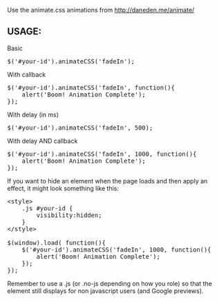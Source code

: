 Use the animate.css animations from http://daneden.me/animate/

## USAGE:

Basic
<pre>
$('#your-id').animateCSS('fadeIn');
</pre>

With callback
<pre>
$('#your-id').animateCSS('fadeIn', function(){
    alert('Boom! Animation Complete');
});
</pre>

With delay (in ms)
<pre>
$('#your-id').animateCSS('fadeIn', 500);
</pre>

With delay AND callback
<pre>
$('#your-id').animateCSS('fadeIn', 1000, function(){
    alert('Boom! Animation Complete');
});
</pre>

If you want to hide an element when the page loads and then apply an effect, it might look something like this:
<pre>
&lt;style&gt;
    .js #your-id {
        visibility:hidden;
    }
&lt;/style&gt;

$(window).load( function(){
    $('#your-id').animateCSS('fadeIn', 1000, function(){
        alert('Boom! Animation Complete');
    });
});
</pre>

Remember to use a .js (or .no-js depending on how you role) so that the element still displays for non javascript users (and Google previews).
